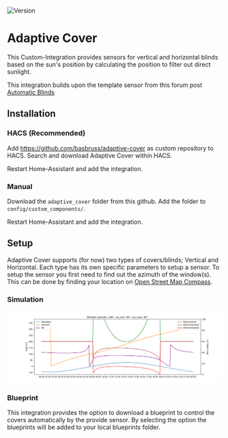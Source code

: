 ![Version](https://img.shields.io/github/v/release/basbruss/adaptive-cover?style=for-the-badge)

# Adaptive Cover

This Custom-Integration provides sensors for vertical and horizontal blinds based on the sun's position by calculating the position to filter out direct sunlight.

This integration builds upon the template sensor from this forum post [Automatic Blinds](https://community.home-assistant.io/t/automatic-blinds-sunscreen-control-based-on-sun-platform/)

## Installation

### HACS (Recommended)

Add https://github.com/basbruss/adaptive-cover as custom repository to HACS.
Search and download Adaptive Cover within HACS.

Restart Home-Assistant and add the integration.

### Manual

Download the `adaptive_cover` folder from this github.
Add the folder to `config/custom_components/`.

Restart Home-Assistant and add the integration.

## Setup

Adaptive Cover supports (for now) two types of covers/blinds; Vertical and Horizontal.
Each type has its own specific parameters to setup a sensor. To setup the sensor you first need to find out the azimuth of the window(s). This can be done by finding your location on [Open Street Map Compass](https://osmcompass.com/).

### Simulation
![combined_simulation](custom_components/adaptive_cover/simulation/sim_plot.png)

### Blueprint

This integration provides the option to download a blueprint to control the covers automatically by the provide sensor.
By selecting the option the blueprints will be added to your local blueprints folder.